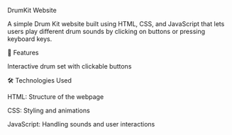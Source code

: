 DrumKit Website

A simple Drum Kit website built using HTML, CSS, and JavaScript that lets users play different drum sounds by clicking on buttons or pressing keyboard keys.

🎵 Features

Interactive drum set with clickable buttons

🛠️ Technologies Used

HTML: Structure of the webpage

CSS: Styling and animations

JavaScript: Handling sounds and user interactions

